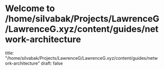 # Welcome to /home/silvabak/Projects/LawrenceG/LawrenceG.xyz/content/guides/network-architecture
title: "/home/silvabak/Projects/LawrenceG/LawrenceG.xyz/content/guides/network-architecture"
draft: false
